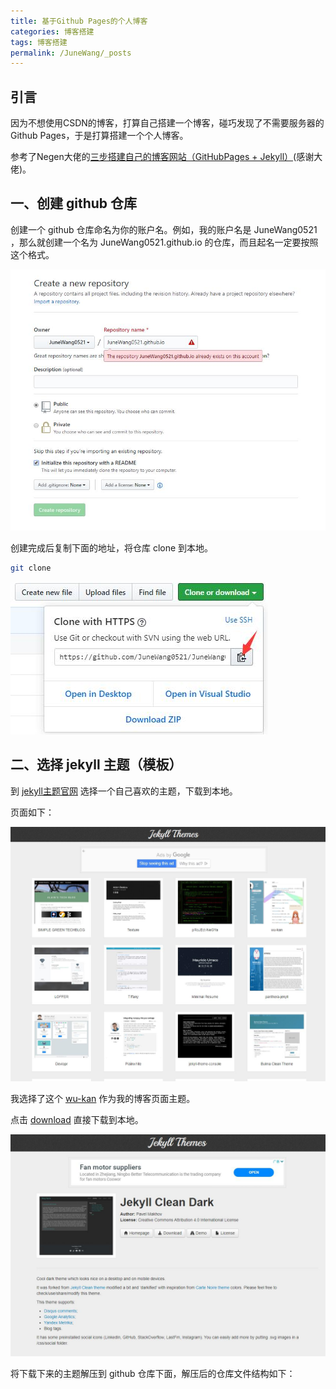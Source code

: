 ```yaml
---
title: 基于Github Pages的个人博客
categories: 博客搭建
tags: 博客搭建
permalink: /JuneWang/_posts
---
```

## 引言

因为不想使用CSDN的博客，打算自己搭建一个博客，碰巧发现了不需要服务器的Github Pages，于是打算搭建一个个人博客。

参考了Negen大佬的[三步搭建自己的博客网站（GitHubPages + Jekyll）](https://www.jianshu.com/p/4048bbb259e9)(感谢大佬)。

## 一、创建 github 仓库

创建一个 github 仓库命名为你的账户名。例如，我的账户名是 JuneWang0521 ，那么就创建一个名为 JuneWang0521.github.io 的仓库，而且起名一定要按照这个格式。

![创建仓库](/public/image/2019-01-16-1.jpg)

创建完成后复制下面的地址，将仓库 clone 到本地。

```bash
git clone
```

![复制地址](/public/image/2019-01-16-2.jpg)

## 二、选择 jekyll 主题（模板）

到 [jekyll主题官网](http://jekyllthemes.org) 选择一个自己喜欢的主题，下载到本地。

页面如下：

![jekyll主题官网](/public/image/2019-01-16-3.jpg)

我选择了这个 [wu-kan](http://jekyllthemes.org/themes/wu-kan/) 作为我的博客页面主题。

点击 [download](https://github.com/wu-kan/wu-kan.github.io/archive/master.zip) 直接下载到本地。

![wu-kan主题](/public/image/2019-01-16-4.jpg)

将下载下来的主题解压到 github 仓库下面，解压后的仓库文件结构如下：

